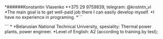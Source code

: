*######Konstantin Vlasenko
*+375 29 9759839, telegram: @knstntn_vl
*The main goal is to get well-paid job there I can easily develop myself.
*I have no experience in programing.
*```<!DOCTYPE html> 
<HTML> 
        <HEAD> 
            <META charset="utf-8"> 
            <TITLE>1</TITLE> 
        </HEAD> 
        <BODY> 
<script src="firststeps.js"></script>
        </BODY> 
</HTML>``` 
*
*Belarusian National Technical University, spesiality: Thermal power plants, power engineer.
*Level of English: A2 (according to training.by test);   
